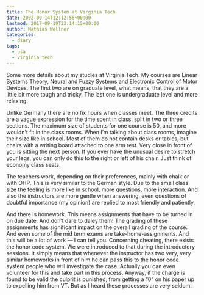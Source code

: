 ```yaml
---
title: The Honor System at Virginia Tech
date: 2002-09-14T12:12:56+00:00
lastmod: 2017-09-19T23:14:15+00:00
author: Mathias Wellner
categories:
  - diary
tags:
  - usa
  - virginia tech
---
```

Some more details about my studies at Virginia Tech. My courses are Linear Systems Theory, Neural and Fuzzy Systems and Electronic Control of Motor Devices. The first two are on graduate level, what means, that they are a little bit more tough and tricky. The last one is undergraduate level and more relaxing.

Unlike Germany there are no fix hours when classes meet. The three credits are a vague expression for the time spent in class, split in two or three sections. The maximum size of students for one course is 50, and more wouldn&#8217;t fit in the class rooms. When I&#8217;m talking about class rooms, imagine their size like in school. Most of them do not contain desks or tables, but chairs with a writing board attached to one arm rest. Very close in front of you is sitting the next person. If you ever have the unusual desire to stretch your legs, you can only do this to the right or left of his chair. Just think of economy class seats.

The teachers work, depending on their preferences, mainly with chalk or with OHP. This is very similar to the German style. Due to the small class size the feeling is more like in school, more questions, more interaction. And also the instructors are more gentle when answering, even questions of doubtful importance (my opinion) are replied to most friendly and patiently.

And there is homework. This means assignments that have to be turned in on due date. And don&#8217;t dare to daley them! The grading of these assignments has significant impact on the overall grading of the course. And even some of the mid term exams are take-home-assignments. And this will be a lot of work &mdash; I can tell you. Concerning cheating, there exists the honor code system. We were introduced to that during the introductory sessions. It simply means that whenever the instructor has two very, very similar homeworks in front of him he can pass this to the honor code system people who will investigate the case. Actually you can even volunteer for this and take part in this process. Anyway, if the charge is found to be valid the culprit is punished, from getting a &#8220;0&#8221; on his paper up to expelling him from VT. But as I heard these processes are very seldom.